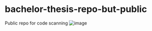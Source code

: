# bachelor-thesis-repo-but-public

Public repo for code scanning
![image](https://github.com/user-attachments/assets/b79266e4-0163-44e3-9ad5-260beb4ca123)
